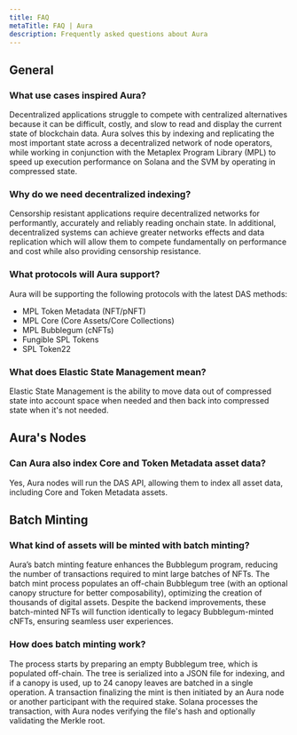 ```yaml
---
title: FAQ
metaTitle: FAQ | Aura
description: Frequently asked questions about Aura
---
```


## General

### What use cases inspired Aura?

Decentralized applications struggle to compete with centralized alternatives because it can be difficult, costly, and slow to read and display the current state of blockchain data. Aura solves this by indexing and replicating the most important state across a decentralized network of node operators, while working in conjunction with the Metaplex Program Library (MPL) to speed up execution performance on Solana and the SVM by operating in compressed state.

### Why do we need decentralized indexing?

Censorship resistant applications require decentralized networks for performantly, accurately and reliably reading onchain state. In additional, decentralized systems can achieve greater networks effects and data replication which will allow them to compete fundamentally on performance and cost while also providing censorship resistance. 


### What protocols will Aura support?

Aura will be supporting the following protocols with the latest DAS methods:

- MPL Token Metadata (NFT/pNFT)
- MPL Core (Core Assets/Core Collections)
- MPL Bubblegum (cNFTs)
- Fungible SPL Tokens
- SPL Token22

### What does Elastic State Management mean?

Elastic State Management is the ability to move data out of compressed state into account space when needed and then back into compressed state when it's not needed.

## Aura's Nodes

### Can Aura also index Core and Token Metadata asset data?

Yes, Aura nodes will run the DAS API, allowing them to index all asset data, including Core and Token Metadata assets.

## Batch Minting

### What kind of assets will be minted with batch minting?

Aura’s batch minting feature enhances the Bubblegum program, reducing the number of transactions required to mint large batches of NFTs. The batch mint process populates an off-chain Bubblegum tree (with an optional canopy structure for better composability), optimizing the creation of thousands of digital assets. Despite the backend improvements, these batch-minted NFTs will function identically to legacy Bubblegum-minted cNFTs, ensuring seamless user experiences.

### How does batch minting work?

The process starts by preparing an empty Bubblegum tree, which is populated off-chain. The tree is serialized into a JSON file for indexing, and if a canopy is used, up to 24 canopy leaves are batched in a single operation. A transaction finalizing the mint is then initiated by an Aura node or another participant with the required stake. Solana processes the transaction, with Aura nodes verifying the file's hash and optionally validating the Merkle root.
